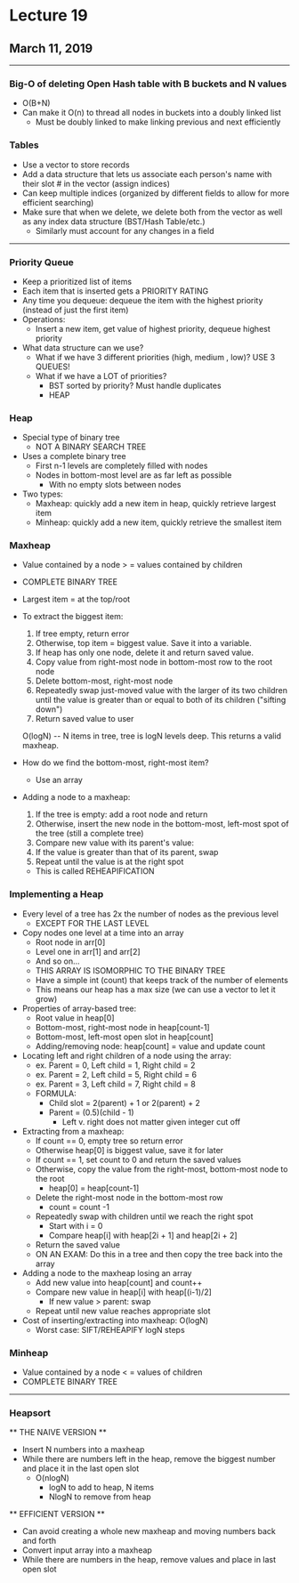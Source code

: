 # Lecture 19
## March 11, 2019
---
### Big-O of deleting Open Hash table with B buckets and N values
- O(B+N)
- Can make it O(n) to thread all nodes in buckets into a doubly linked list
  - Must be doubly linked to make linking previous and next efficiently

### Tables
- Use a vector to store records
- Add a data structure that lets us associate each person's name with their slot # in the vector (assign indices)
- Can keep multiple indices (organized by different fields to allow for more efficient searching)
- Make sure that when we delete, we delete both from the vector as well as any index data structure (BST/Hash Table/etc.)
  - Similarly must account for any changes in a field
---
### Priority Queue
- Keep a prioritized list of items
- Each item that is inserted gets a PRIORITY RATING
- Any time you dequeue: dequeue the item with the highest priority (instead of just the first item)
- Operations:
  - Insert a new item, get value of highest priority, dequeue highest priority
- What data structure can we use?
  - What if we have 3 different priorities (high, medium , low)? USE 3 QUEUES!
  - What if we have a LOT of priorities?
    - BST sorted by priority? Must handle duplicates
    - HEAP

### Heap
- Special type of binary tree
  - NOT A BINARY SEARCH TREE
- Uses a complete binary tree
  - First n-1 levels are completely filled with nodes
  - Nodes in bottom-most level are as far left as possible
    - With no empty slots between nodes
- Two types:
  - Maxheap: quickly add a new item in heap, quickly retrieve largest item
  - Minheap: quickly add a new item, quickly retrieve the smallest item

### Maxheap
- Value contained by a node > = values contained by children
- COMPLETE BINARY TREE
- Largest item = at the top/root

- To extract the biggest item:
  1. If tree empty, return error
  2. Otherwise, top item = biggest value. Save it into a variable.
  3. If heap has only one node, delete it and return saved value.
  4. Copy value from right-most node in bottom-most row to the root node
  5. Delete bottom-most, right-most node
  6. Repeatedly swap just-moved value with the larger of its two children until the value is greater than or equal to both of its children ("sifting down")
  7. Return saved value to user

  O(logN) -- N items in tree, tree is logN levels deep. This returns a valid maxheap.
- How do we find the bottom-most, right-most item?
  - Use an array


- Adding a node to a maxheap:
  1. If the tree is empty: add a root node and return
  2. Otherwise, insert the new node in the bottom-most, left-most spot of the tree (still a complete tree)
  3. Compare new value with its parent's value:
  4. If the value is greater than that of its parent, swap
  5. Repeat until the value is at the right spot
    - This is called REHEAPIFICATION

### Implementing a Heap
- Every level of a tree has 2x the number of nodes as the previous level
  - EXCEPT FOR THE LAST LEVEL
- Copy nodes one level at a time into an array
  - Root node in arr[0]
  - Level one in arr[1] and arr[2]
  - And so on...
  - THIS ARRAY IS ISOMORPHIC TO THE BINARY TREE
  - Have a simple int (count) that keeps track of the number of elements
  - This means our heap has a max size (we can use a vector to let it grow)
- Properties of array-based tree:
  - Root value in heap[0]
  - Bottom-most, right-most node in heap[count-1]
  - Bottom-most, left-most open slot in heap[count]
  - Adding/removing node: heap[count] = value and update count
- Locating left and right children of a node using the array:
  - ex. Parent = 0, Left child = 1, Right child = 2
  - ex. Parent = 2, Left child = 5, Right child = 6
  - ex. Parent = 3, Left child = 7, Right child = 8
  - FORMULA:
    - Child slot = 2(parent) + 1 or 2(parent) + 2
    - Parent = (0.5)(child - 1)
      - Left v. right does not matter given integer cut off
- Extracting from a maxheap:
  - If count == 0, empty tree so return error
  - Otherwise heap[0] is biggest value, save it for later
  - If count == 1, set count to 0 and return the saved values
  - Otherwise, copy the value from the right-most, bottom-most node to the root
    - heap[0] = heap[count-1]
  - Delete the right-most node in the bottom-most row
    - count = count -1
  - Repeatedly swap with children until we reach the right spot
    - Start with i = 0
    - Compare heap[i] with heap[2i + 1] and heap[2i + 2]
  - Return the saved value
  - ON AN EXAM: Do this in a tree and then copy the tree back into the array
- Adding a node to the maxheap losing an array
  - Add new value into heap[count] and count++
  - Compare new value in heap[i] with heap[(i-1)/2]
    - If new value > parent: swap
  - Repeat until new value reaches appropriate slot
- Cost of inserting/extracting into maxheap: O(logN)
  - Worst case: SIFT/REHEAPIFY logN steps

### Minheap
- Value contained by a node < = values of children
- COMPLETE BINARY TREE
---
### Heapsort


** THE NAIVE VERSION **
- Insert N numbers into a maxheap
- While there are numbers left in the heap, remove the biggest number and place it in the last open slot
  - O(nlogN)
    - logN to add to heap, N items
    - NlogN to remove from heap


** EFFICIENT VERSION **
- Can avoid creating a whole new maxheap and moving numbers back and forth
- Convert input array into a maxheap
- While there are numbers in the heap, remove values and place in last open slot
